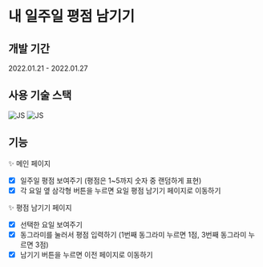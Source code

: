 # 내 일주일 평점 남기기  

## 개발 기간  
2022.01.21 - 2022.01.27  

## 사용 기술 스택  
![JS](https://img.shields.io/badge/JavaScript-F7DF1E?style=flat-square&logo=JavaScript&logoColor=fff&fontColor=fff)
![JS](https://img.shields.io/badge/React-61DAFB?style=flat-square&logo=React&logoColor=fff&fontColor=fff)

## 기능
✨ 메인 페이지
- [X] 일주일 평점 보여주기 (평점은 1~5까지 숫자 중 랜덤하게 표현) 
- [X] 각 요일 옆 삼각형 버튼을 누르면 요일 평점 남기기 페이지로 이동하기

✨ 평점 남기기 페이지
- [X] 선택한 요일 보여주기
- [X] 동그라미를 눌러서 평점 입력하기 (1번째 동그라미 누르면 1점, 3번째 동그라미 누르면 3점)
- [X] 남기기 버튼을 누르면 이전 페이지로 이동하기

